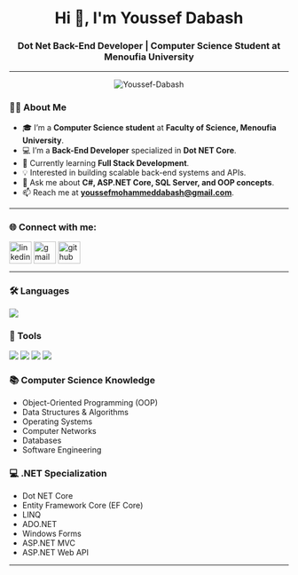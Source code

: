 <h1 align="center">Hi 👋, I'm Youssef Dabash</h1>
<h3 align="center">Dot Net Back-End Developer | Computer Science Student at Menoufia University</h3>

---
<p align="center"> 
  <!-- Profile Views -->
  <img src="https://komarev.com/ghpvc/?username=Youssef-Dabash&label=👀%20Profile%20Views&color=ff6347&style=for-the-badge" alt="Youssef-Dabash" />
</p>

### 👨‍🎓 About Me  
- 🎓 I’m a **Computer Science student** at **Faculty of Science, Menoufia University**.  
- 💻 I’m a **Back-End Developer** specialized in **Dot NET Core**.  
- 🌱 Currently learning **Full Stack Development**.  
- 💡 Interested in building scalable back-end systems and APIs.  
- 💬 Ask me about **C#, ASP.NET Core, SQL Server, and OOP concepts**.  
- 📫 Reach me at **youssefmohammeddabash@gmail.com**.  

---

### 🌐 Connect with me:
<p align="left">
<a href="https://www.linkedin.com/in/youssef-dabash-555162299?utm_source=share&utm_campaign=share_via&utm_content=profile&utm_medium=android_app" target="blank">
  <img align="center" src="https://skillicons.dev/icons?i=linkedin" alt="linkedin" height="40"/></a>
<a href="mailto:youssefmohammeddabash@gmail.com" target="blank"><img align="center" src="https://skillicons.dev/icons?i=gmail" alt="gmail" height="40"/></a>
<a href="https://github.com/Youssef-Dabash" target="blank"><img align="center" src="https://skillicons.dev/icons?i=github" alt="github" height="40"/></a>
</p>

---

### 🛠️ Languages
<p align="left">
  <img src="https://skillicons.dev/icons?i=cs,py,js,html,css" />
</p>

### 🧰 Tools
<p align="left">
  <img src="https://skillicons.dev/icons?i=bootstrap,visualstudio,vscode,git,github" />
  <img src="https://img.shields.io/badge/SQL%20Server-CC2927?style=for-the-badge&logo=microsoftsqlserver&logoColor=white"/>
  <img src="https://img.shields.io/badge/SQLite-003B57?style=for-the-badge&logo=sqlite&logoColor=white"/>
  <img src="https://img.shields.io/badge/Postman-FF6C37?style=for-the-badge&logo=postman&logoColor=white"/>
</p>


### 📚 Computer Science Knowledge
- Object-Oriented Programming (OOP)  
- Data Structures & Algorithms  
- Operating Systems  
- Computer Networks  
- Databases  
- Software Engineering  

### 💻 .NET Specialization
- Dot NET Core  
- Entity Framework Core (EF Core)  
- LINQ  
- ADO.NET  
- Windows Forms  
- ASP.NET MVC  
- ASP.NET Web API  

---


